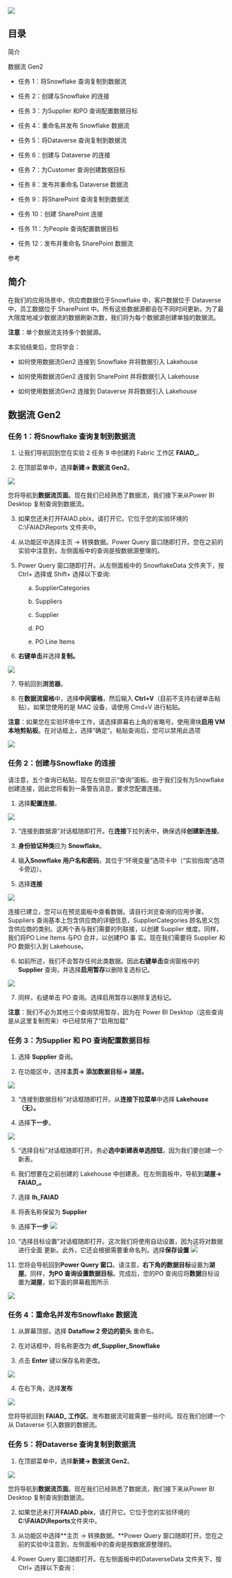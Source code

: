 ![](../Images/lab-04/heading.png)

## 目录

简介

数据流 Gen2

- 任务 1：将Snowflake 查询复制到数据流

- 任务 2：创建与Snowflake 的连接

- 任务 3：为Supplier 和PO 查询配置数据目标

- 任务 4：重命名并发布 Snowflake 数据流

- 任务 5：将Dataverse 查询复制到数据流

- 任务 6：创建与 Dataverse 的连接	

- 任务 7：为Customer 查询创建数据目标

- 任务 8：发布并重命名 Dataverse 数据流


- 任务 9：将SharePoint 查询复制到数据流

- 任务 10：创建 SharePoint 连接	

- 任务 11：为People 查询配置数据目标	

- 任务 12：发布并重命名 SharePoint 数据流	

参考

## 简介

在我们的应用场景中，供应商数据位于Snowflake 中，客户数据位于 Dataverse 中，员工数据位于 SharePoint 中。所有这些数据源都会在不同时间更新。为了最大限度地减少数据流的数据刷新次数，我们将为每个数据源创建单独的数据流。

**注意**：单个数据流支持多个数据源。

本实验结束后，您将学会：

- 如何使用数据流Gen2 连接到 Snowflake 并将数据引入 Lakehouse

- 如何使用数据流Gen2 连接到 SharePoint 并将数据引入 Lakehouse

- 如何使用数据流Gen2 连接到 Dataverse 并将数据引入 Lakehouse

## 数据流 Gen2

### 任务 1：将Snowflake 查询复制到数据流

1.	让我们导航回到您在实验 2  任务 9 中创建的 Fabric 工作区 **FAIAD_<username>**。

2.	在顶部菜单中，选择**新建-> 数据流 Gen2**。

![](../Images/lab-04/image1.png)

您将导航到**数据流页面**。现在我们已经熟悉了数据流，我们接下来从Power BI Desktop 复制查询到数据流。

3.	如果您还未打开FAIAD.pbix，请打开它。它位于您的实验环境的C:\FAIAD\Reports 文件夹中。

4.	从功能区中选择主页 -> 转换数据。Power Query 窗口随即打开。您在之前的实验中注意到，左侧面板中的查询是按数据源整理的。

5.	Power Query 窗口随即打开。从左侧面板中的 SnowflakeData 文件夹下，按 Ctrl+ 选择或
Shift+ 选择以下查询:

&nbsp; &nbsp; &nbsp; &nbsp; &nbsp; &nbsp; a.	SupplierCategories

&nbsp; &nbsp; &nbsp; &nbsp; &nbsp; &nbsp; b.	Suppliers

&nbsp; &nbsp; &nbsp; &nbsp; &nbsp; &nbsp; c.	Supplier

&nbsp; &nbsp; &nbsp; &nbsp; &nbsp; &nbsp; d.	PO

&nbsp; &nbsp; &nbsp; &nbsp; &nbsp; &nbsp; e.	PO Line Items

6.	**右键单击**并选择**复制。**

![](../Images/lab-04/image2.png)

7.	导航回到**浏览器**。

8.	在**数据流窗格**中，选择**中间窗格**，然后输入  **Ctrl+V**（目前不支持右键单击粘贴）。如果您使用的是 MAC 设备，请使用 Cmd+V 进行粘贴。

**注意**：如果您在实验环境中工作，请选择屏幕右上角的省略号。使用滑块**启用 VM 本地剪贴板**。在对话框上，选择“确定”。粘贴查询后，您可以禁用此选项

![](../Images/lab-04/image3.jpg)

### 任务 2：创建与Snowflake 的连接

请注意，五个查询已粘贴，现在左侧显示“查询”面板。由于我们没有为Snowflake 创建连接，因此您将看到一条警告消息，要求您配置连接。

1.	选择**配置连接**。

![](../Images/lab-04/image4.jpg)

2.	“连接到数据源”对话框随即打开。在**连接**下拉列表中，确保选择**创建新连接**。

3.	**身份验证种类**应为 **Snowflake**。

4.	输**入Snowflake 用户名和密码**，其位于“环境变量”选项卡中（“实验指南”选项卡旁边）。

5.	选择**连接**

![](../Images/lab-04/image5.png)

连接已建立，您可以在预览面板中查看数据。请自行浏览查询的应用步骤。Suppliers 查询基本上包含供应商的详细信息，SupplierCategories 顾名思义包含供应商的类别。这两个表与我们需要的列联接，以创建 Supplier 维度。同样，我们将PO Line Items 与PO 合并，以创建PO 事
实。现在我们需要将 Supplier 和PO 数据引入到 Lakehouse。

6.	如前所述，我们不会暂存任何此类数据。因此**右键单击**查询窗格中的 **Supplier** 查询，并选择**启用暂存**以删除复选标记。

![](../Images/lab-04/image6.png)

7.	同样，右键单击 PO 查询。选择启用暂存以删除复选标记。

**注意**：我们不必为其他三个查询禁用暂存，因为在 Power BI Desktop（这些查询是从这里复制而来）中已经禁用了“启用加载”

### 任务 3：为Supplier 和 PO 查询配置数据目标

1.	选择 **Supplier** 查询。

2.	在功能区中，选择**主页-> 添加数据目标-> 湖屋。**

![](../Images/lab-04/image7.jpg)

3.	“连接到数据目标”对话框随即打开。从**连接下拉菜单**中选择  **Lakehouse（无）。**

4.	选择**下一步**。

![](../Images/lab-04/image8.png)

5.	“选择目标”对话框随即打开。务必**选中新建表单选按钮**，因为我们要创建一个新表。

6.	我们想要在之前创建的 Lakehouse 中创建表。在左侧面板中，导航到**湖屋-> FAIAD_<username>。**

7.	选择 **lh_FAIAD**

8.	将表名称保留为 **Supplier**

9.	选择**下一步**
![](../Images/lab-04/image9.png)

10.	“选择目标设置”对话框随即打开。这次我们将使用自动设置，因为这将对数据进行全面 更新。此外，它还会根据需要重命名列。选择**保存设置**
![](../Images/lab-04/image10.jpg)

11.	您将会导航回到**Power Query 窗口**。请注意，**右下角的数据目标**设置为**湖屋**。同样，**为PO 查询设置数据目标**。完成后，您的PO 查询应将**数据**目标设置为**湖屋**，如下面的屏幕截图所示

![](../Images/lab-04/image11.jpg)

### 任务 4：重命名并发布Snowflake 数据流

1.	从屏幕顶部，选择 **Dataflow 2 旁边的箭头** 重命名。

2.	在对话框中，将名称更改为 **df_Supplier_Snowflake**

3.	点击 **Enter** 键以保存名称更改。

![](../Images/lab-04/image12.png)

4.	在右下角，选择**发布**

![](../Images/lab-04/image13.jpg)

您将导航回到 **FAIAD_<username> 工作区**。发布数据流可能需要一些时间。现在我们创建一个从 Dataverse 引入数据的数据流。

### 任务 5：将Dataverse 查询复制到数据流

1.	在顶部菜单中，选择**新建-> 数据流 Gen2**。

![](../Images/lab-04/image14.gif)

您将导航到**数据流页面**。现在我们已经熟悉了数据流，我们接下来从Power BI Desktop 复制查询到数据流。

2.	如果您还未打开**FAIAD.pbix**，请打开它。它位于您的实验环境的**C:\FAIAD\Reports**文件夹中。

3.	从功能区中选择**主页 -> 转换数据。**Power Query 窗口随即打开。您在之前的实验中注意到，左侧面板中的查询是按数据源整理的。

4.	Power Query 窗口随即打开。在左侧面板中的DataverseData 文件夹下，按Ctrl+ 选择以下查询：




